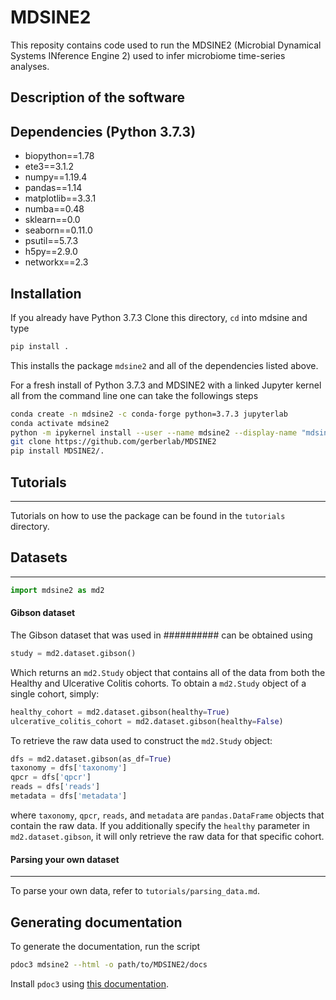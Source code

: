 # MDSINE2

This reposity contains code used to run the MDSINE2 (Microbial Dynamical Systems INference Engine 2) used to infer microbiome time-series analyses.


## Description of the software



## Dependencies (Python 3.7.3)


 * biopython==1.78
 * ete3==3.1.2
 * numpy==1.19.4
 * pandas==1.14
 * matplotlib==3.3.1
 * numba==0.48
 * sklearn==0.0
 * seaborn==0.11.0
 * psutil==5.7.3
 * h5py==2.9.0
 * networkx==2.3

## Installation

If you already have Python 3.7.3 Clone this directory, `cd` into mdsine and type
```bash
pip install .
```
This installs the package `mdsine2` and all of the dependencies listed above.

For a fresh install of Python 3.7.3 and MDSINE2 with a linked Jupyter kernel all from the command line one can take the followings steps
```bash
conda create -n mdsine2 -c conda-forge python=3.7.3 jupyterlab
conda activate mdsine2
python -m ipykernel install --user --name mdsine2 --display-name "mdsine2"
git clone https://github.com/gerberlab/MDSINE2
pip install MDSINE2/.
 ``` 

## Tutorials
 ---
 Tutorials on how to use the package can be found in the `tutorials` directory.

## Datasets
---
```python
import mdsine2 as md2
```
#### Gibson dataset

The Gibson dataset that was used in ########## can be obtained using
```python
study = md2.dataset.gibson()
```
Which returns an `md2.Study` object that contains all of the data from both the Healthy and Ulcerative Colitis cohorts. To obtain a `md2.Study` object of a single cohort, simply:
```python
healthy_cohort = md2.dataset.gibson(healthy=True)
ulcerative_colitis_cohort = md2.dataset.gibson(healthy=False)
```
To retrieve the raw data used to construct the `md2.Study` object:
```python
dfs = md2.dataset.gibson(as_df=True)
taxonomy = dfs['taxonomy']
qpcr = dfs['qpcr']
reads = dfs['reads']
metadata = dfs['metadata']
```
where `taxonomy`, `qpcr`, `reads`, and `metadata` are `pandas.DataFrame` objects that contain the raw data. If you additionally specify the `healthy` parameter in `md2.dataset.gibson`, it will only retrieve the raw data for that specific cohort.

#### Parsing your own dataset
---
To parse your own data, refer to `tutorials/parsing_data.md`.

## Generating documentation
To generate the documentation, run the script
```bash
pdoc3 mdsine2 --html -o path/to/MDSINE2/docs
```
Install `pdoc3` using [this documentation](https://pdoc3.github.io/pdoc/doc/pdoc/#gsc.tab=0).
